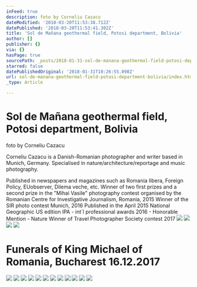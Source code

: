 ```yaml
---
inFeed: true
description: foto by Corneliu Cazacu
dateModified: '2018-03-20T11:53:38.712Z'
datePublished: '2018-03-20T11:53:41.302Z'
title: 'Sol de Mañana geothermal field, Potosi department, Bolivia'
author: []
publisher: {}
via: {}
hasPage: true
sourcePath: _posts/2018-01-31-sol-de-manana-geothermal-field-potosi-department-bolivia.md
starred: false
datePublishedOriginal: '2018-01-31T10:26:55.098Z'
url: sol-de-manana-geothermal-field-potosi-department-bolivia/index.html
_type: Article

---
```

# Sol de Mañana geothermal field, Potosi department, Bolivia

foto by Corneliu Cazacu

Corneliu Cazacu is a Danish-Romanian photographer and writer based in Munich, Germany. Specialised in nature/architecture/reportage and music photography.

Published in newspapers and magazines such as Romania libera, Foreign Policy, EUobserver, Dilema veche, etc. Winner of two first prizes and a second prize in the "Mihai Vasile" photography contest organised by the Romanian Centre for Investigative Journalism, Romania, 2015 Winner of the SIR photo contest Munich, 2016 Published in the April 2015 National Geographic US edition  IPA - int´l professional awards 2016 - Honorable Mention - Nature Winner of Travel Photographer Society contest 2017
![](https://the-grid-user-content.s3-us-west-2.amazonaws.com/397bd13e-efd5-42fb-b6b7-8bb2226efe3f.jpg)
![](https://imgflo.herokuapp.com/graph/2b2431f8e7ba7b0/871f244e5cc8eb923a93b5ed9a82a2e8/croprotate.jpg?cropheight=4910&cropwidth=7360&degrees=0&input=https%3A%2F%2Fthe-grid-user-content.s3-us-west-2.amazonaws.com%2Fb6a50440-e841-47da-b0b3-24ffad420648.jpg&x=0&y=0)
![](https://the-grid-user-content.s3-us-west-2.amazonaws.com/1780e26c-ab81-488a-aac9-cc37ba3e6033.jpg)
![](https://the-grid-user-content.s3-us-west-2.amazonaws.com/d0751d2f-862d-404f-aa54-467759c20b3b.jpg)

# Funerals of King Michael of Romania, Bucharest 16.12.2017
![](https://the-grid-user-content.s3-us-west-2.amazonaws.com/af3a9731-08d6-4651-ac97-07223e52173e.jpg)
![](https://the-grid-user-content.s3-us-west-2.amazonaws.com/2962131c-a346-4230-89f8-3079e9ae37c7.jpg)
![](https://the-grid-user-content.s3-us-west-2.amazonaws.com/13e58ae3-4c4c-4d51-85ad-b2ca1339f739.jpg)
![](https://the-grid-user-content.s3-us-west-2.amazonaws.com/c3c848be-74da-4f99-8030-60b05000da71.jpg)
![](https://the-grid-user-content.s3-us-west-2.amazonaws.com/c95c775e-c66d-4fcf-8dc0-d503aa94952b.jpg)
![](https://the-grid-user-content.s3-us-west-2.amazonaws.com/8b2627b1-8c43-4297-a3bd-7efcb557d8aa.jpg)
![](https://the-grid-user-content.s3-us-west-2.amazonaws.com/4863485e-7a08-4e1f-8deb-42bbb85e2f6a.jpg)
![](https://the-grid-user-content.s3-us-west-2.amazonaws.com/f16bce88-2aa7-467b-ad96-e2cf58cd8937.jpg)
![](https://the-grid-user-content.s3-us-west-2.amazonaws.com/f2e5b05d-742f-4fc2-8bb4-03b989daa727.jpg)
![](https://the-grid-user-content.s3-us-west-2.amazonaws.com/0929ccde-cb10-4402-86e9-e4e3c453c35a.jpg)
![](https://the-grid-user-content.s3-us-west-2.amazonaws.com/b65292c2-3982-4e32-96f1-e0b57faaca5d.jpg)
![](https://the-grid-user-content.s3-us-west-2.amazonaws.com/16968636-d923-4014-ba87-86d2bf1063be.jpg)